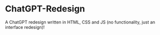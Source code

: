 # ChatGPT-Redesign
A ChatGPT redesign written in HTML, CSS and JS (no functionality, just an interface redesign)!
